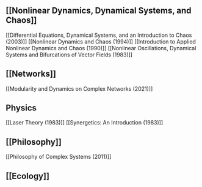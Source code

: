 ## [[Nonlinear Dynamics, Dynamical Systems, and Chaos]]
[[Differential Equations, Dynamical Systems, and an Introduction to Chaos (2003)]]
[[Nonlinear Dynamics and Chaos (1994)]]
[[Introduction to Applied Nonlinear Dynamics and Chaos (1990)]]
[[Nonlinear Oscillations, Dynamical Systems and Bifurcations of Vector Fields (1983)]]
## [[Networks]]
[[Modularity and Dynamics on Complex Networks (2021)]]
## Physics
[[Laser Theory (1983)]]
[[Synergetics: An Introduction (1983)]]
## [[Philosophy]]
[[Philosophy of Complex Systems (2011)]]
## [[Ecology]]
